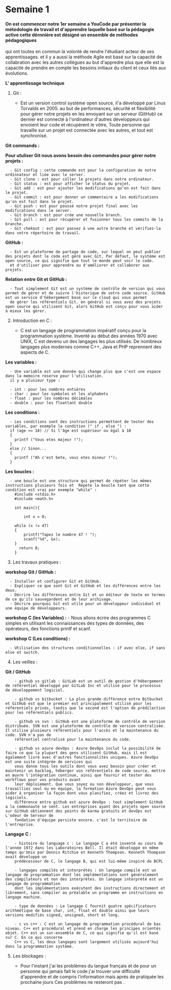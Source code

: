 # Semaine 1

#### On est commencer notre 1er semaine a YouCode par présenter la métodologie de travail et d'apprendre laquelle basé sur la pédagogie active cette dérnnière est désigné un ensemble de méthodes pédagogiques
qui ont toutes en commun la volonté de rendre l'étudiant acteur de ses apprentissages. et il y a aussi la méthode Agile est basé sur la capacité de collabration avec les autres collégues au but d'appredre plus que 
elle est la capacité de prendre en compte les besoins initiaux du client et ceux liés aux évolutions.

**L' apprentissage technique**

1. Git :  

      - Est un version control système open source, il'a développé par Linus Torvalds en 2005. au but de performances, sécurité et flexibilité pour gérer notre projets en les envoyant sur un serveur (GitHub) ce 
      dernier est  connecté à l'ordinateur d'autres développeurs qui envoient leur code et récupèrent le vôtre, Toute personne qui travaille sur un projet est connectée avec les autres, et tout est synchronisé.

 **Git commands :**

  **Pour utuliser Git nous avons besoin des commandes pour gérer notre projets :**

      - Git config : cette commande est pour la configuration de notre ordinnateur et liée avec le server.
      - Git clone : est pour coller le projets dans notre ordinateur.
      - Git status : est pour afficher le status du projet.
      - Git add : est pour ajouter les modifications qu'on est fait dans le projet.
      - Git commit : est pour donner un commentaire a les modifications qu'on est fait dans le projet.
      - Git push : est pour poussé notre projet final avec les modifications dans le server.
      - Git branch : est pour crée une nouvelle branch.
      - Git pull : est pour récupérer et fusionner tous les commits de la branche.
      - Git chekout : est pour passez à une autre branche et vérifiez-la dans votre répertoire de travail.

  **GitHub :**

      - Est un plateforme de partage de code, sur lequel on peut publier des projets dont le code est géré avec Git, Par défaut, le système est open source, ce qui signifie que tout le monde peut voir le code.
      et d'utiliser pour apprendre ou d'améliorer et collaborer aux projets.

  **Relation entre Git et GitHub :**

      - Tout simplement Git est un système de contrôle de version qui vous permet de gérer et de suivre l'historique de votre code source. GitHub est un service d'hébergement basé sur le cloud qui vous permet 
      de gérer les référentiels Git. en général si vous avez des projets open source qui utilisent Git, alors GitHub est conçu pour vous aider à mieux les gérer.

2. Introduction en C : 

      - C est un langage de programmation impératif conçu pour la programmation système. Inventé au début des années 1970 avec UNIX, C est devenu un des langages les plus utilisés. De nombreux langages 
      plus modernes comme C++, Java et PHP reprennent des aspects de C.

  **Les variables :**

      - Une variable est une donnée qui change plus que c'est une espace dans la memoire reserve pour l'utilisation.
      il y a plusieur type :

      - int : pour les nombres entières
      - char : pour les symboles et les alphabets
      - float : pour les nombres décimales
      - double : pour les floattant double

  **Les conditions :**

      - Les conditions sont des instructions permettent de tester des variables, par exemple la condition (" if , else ") :
      if (age >= 18) // Si l'âge est supérieur ou égal à 18
      {
        printf ("Vous etes majeur !");
      }
      else // Sinon...
      {
        printf ("Ah c'est bete, vous etes mineur !");
      }

  **Les boucles :**

      - une boucle est une structure qui permet de répéter les mêmes instructions plusieurs fois et  Répète la boucle tant que cette condition est vrai par exemple "while" : 
        #include <stdio.h>
        #include <math.h>

        int main(){
            
            int x = 0;

        while (x != 47)
        {
            printf("Tapez le nombre 47 ! ");
            scanf("%d", &x);
        }
          return 0;
        }

3. Les travaux pratiques :

  **workshop Git / GitHub :**

      - Installer et configurer Git et GitHub.
      - Expliquer ce que sont Git et GitHub et les différences entre les deux.
      - Décrire les différences entre Git et un éditeur de texte en termes de ce qu'ils sauvegardent et de leur archivage.
      - Décrire pourquoi Git est utile pour un développeur individuel et une équipe de développeurs.

  **workshop C (les Variables) :** 
       - Nous allons écrire des programmes C simples en utilisant les connaissances des types de données, des opérateurs, des fonctions printf et scanf.

  **workshop C (Les conditions) :**

      - Utilisation des structures conditionnelles : if avec else, if sans else et switch.

4. Les veilles :

  **Git / GitHub**

        - github vs gitlab : GitLab est un outil de gestion d'hébergement de référentiel développé par GitLab Inc et utilisé pour le processus de développement logiciel.

        - github vs bitbucket : La plus grande différence entre Bitbucket et GitHub est que le premier est principalement utilisé pour les référentiels privés, tandis que le second est l'option de prédilection pour les référentiels publics.

        - github vs svn : GitHub est une plateforme de contrôle de version distribuée. SVN est une plateforme de contrôle de version centralisée. Il utilise plusieurs référentiels pour l'accès et la maintenance du code. SVN n'a pas de 
        référentiel centralisé pour la maintenance du code.

        - github vs azure devOps : Azure DevOps inclut la possibilité de faire ce que la plupart des gens utilisent GitHub, mais il est également livré avec d'autres fonctionnalités uniques. Azure DevOps est une suite intégrée de services qui 
        vous donne tous les outils dont vous avez besoin pour créer et maintenir un backlog, héberger vos référentiels de code source, mettre en œuvre l'intégration continue, ainsi que fournir et tester des workflows pour vos produits avant 
        leur déploiement. Que vous soyez ou non développeur, que vous travailliez seul ou en équipe, la formation Azure DevOps peut vous aider à organiser la façon dont vous planifiez, créez et livrez des logiciels.
        différence entre github est azure devOps : tout simplement GitHub a la communauté se sent. Les entreprises ayant des projets open source sur GitHub obtiennent des points de karma gratuits et devOps est L'odeur de Serveur de 
        fondation d'équipe persiste encore. c'est le territoire de l'entreprise.

**Langage C :**

        - histoire du language c : Le langage C a été inventé au cours de l'année 1972 dans les Laboratoires Bell. Il était développé en même temps qu'Unix par Dennis Ritchie et Kenneth Thompson. Kenneth Thompson avait développé un 
        prédécesseur de C, le langage B, qui est lui-même inspiré de BCPL

        - langages compilés et interprétés : Un langage compilé est un langage de programmation dont les implémentations sont généralement des compilateurs et non des interprètes. Un langage interprété est un langage de programmation 
        dont les implémentations exécutent des instructions directement et librement, sans compiler au préalable un programme en instructions en langage machine.

        - type de données : Le langage C fournit quatre spécificateurs arithmétique de base char, int, float et double ainsi que leurs versions modifiés signed, unsigned, short et long.

        - c vs c++ : C est un langage de programmation procédural de bas niveau. C++ est procédural et prend en charge les principes orientés objet. C++ est un sur-ensemble de C, ce qui signifie qu'il est basé sur C. En ce qui concerne 
        C++ vs C, les deux langages sont largement utilisés aujourd'hui dans la programmation système.

5. Les blockages : 

      - Pour l'instant j'ai les problèmes du langue français et de pour un personne qui jamais fait le code j'ai trouver une difficulté d'apprendre et de compris l'information mais aprés de pratiquée les prochaine jours Ces problèmes ne 
      resteront pas .
